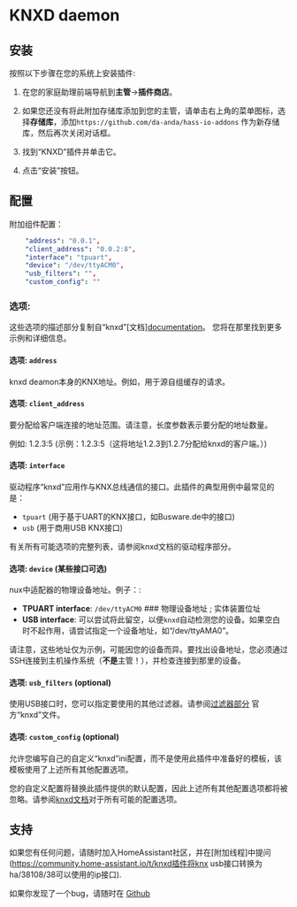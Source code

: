 # KNXD daemon

## 安装

按照以下步骤在您的系统上安装插件:

 1. 在您的家庭助理前端导航到**主管**->**插件商店**。

 1. 如果您还没有将此附加存储库添加到您的主管，请单击右上角的菜单图标，选择**存储库**，添加`https://github.com/da-anda/hass-io-addons` 作为新存储库，然后再次关闭对话框。

 1. 找到“KNXD”插件并单击它。

 1. 点击“安装”按钮。

## 配置

附加组件配置：

```yaml
    "address": "0.0.1",
    "client_address": "0.0.2:8",
    "interface": "tpuart",
    "device": "/dev/ttyACM0",
    "usb_filters": "",
    "custom_config": ""
```

### 选项:
这些选项的描述部分复制自“knxd”[文档][documentation](https://githubcom/knxd/knxd/blob/master/doc/inifile.rst)。
您将在那里找到更多示例和详细信息。

#### 选项: `address`

knxd deamon本身的KNX地址。例如，用于源自组缓存的请求。

#### 选项: `client_address`

要分配给客户端连接的地址范围。请注意，长度参数表示要分配的地址数量。

例如: 1.2.3:5 (示例：1.2.3:5（这将地址1.2.3到1.2.7分配给knxd的客户端。）)

#### 选项: `interface`

驱动程序“knxd”应用作与KNX总线通信的接口。此插件的典型用例中最常见的是：

- `tpuart` (用于基于UART的KNX接口，如Busware.de中的接口)
- `usb` (用于商用USB KNX接口)

有关所有可能选项的完整列表，请参阅knxd文档的驱动程序部分。

#### 选项: `device` (某些接口可选)

nux中适配器的物理设备地址。例子：:

- **TPUART interface**: `/dev/ttyACM0` ### 物理设备地址 ; 实体装置位址
- **USB interface**: 可以尝试将此留空，以便`knxd`自动检测您的设备。如果空白时不起作用，请尝试指定一个设备地址，如“/dev/ttyAMA0”。

请注意，这些地址仅为示例，可能因您的设备而异。要找出设备地址，您必须通过SSH连接到主机操作系统（**不是**主管！），并检查连接到那里的设备。

#### 选项: `usb_filters` (optional)

使用USB接口时，您可以指定要使用的其他过滤器。请参阅[过滤器部分](https://github.com/knxd/knxd/blob/master/doc/inifile.rst#filters) 官方“knxd”文件。

#### 选项: `custom_config` (optional)

允许您编写自己的自定义“knxd”ini配置，而不是使用此插件中准备好的模板，该模板使用了上述所有其他配置选项。

您的自定义配置将替换此插件提供的默认配置，因此上述所有其他配置选项都将被忽略。请参阅[knxd文档](https://github.com/knxd/knxd/blob/master/doc/inifile.rst)对于所有可能的配置选项。


## 支持

如果您有任何问题，请随时加入HomeAssistant社区，并在[附加线程]中提问(https://community.home-assistant.io/t/knxd插件将knx usb接口转换为ha/38108/38可以使用的ip接口).

如果你发现了一个bug，请随时在 [Github](https://github.com/da-anda/hass-io-addons/issues)